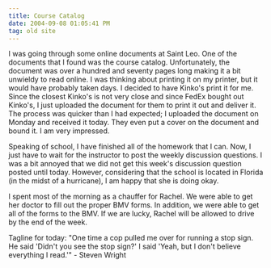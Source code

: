 ```yaml
---
title: Course Catalog
date: 2004-09-08 01:05:41 PM
tag: old site
---
```


I was going through some online documents at Saint Leo. One of the documents that I found was the course catalog. Unfortunately, the document was over a hundred and seventy pages long making it a bit unwieldy to read online. I was thinking about printing it on my printer, but it would have probably taken days. I decided to have Kinko's print it for me. Since the closest Kinko's is not very close and since FedEx bought out Kinko's, I just uploaded the document for them to print it out and deliver it. The process was quicker than I had expected; I uploaded the document on Monday and received it today. They even put a cover on the document and bound it. I am very impressed.

Speaking of school, I have finished all of the homework that I can. Now, I just have to wait for the instructor to post the weekly discussion questions. I was a bit annoyed that we did not get this week's discussion question posted until today. However, considering that the school is located in Florida (in the midst of a hurricane), I am happy that she is doing okay.

I spent most of the morning as a chauffer for Rachel. We were able to get her doctor to fill out the proper BMV forms. In addition, we were able to get all of the forms to the BMV. If we are lucky, Rachel will be allowed to drive by the end of the week.

Tagline for today: "One time a cop pulled me over for running a stop sign. He said 'Didn't you see the stop sign?' I said 'Yeah, but I don't believe everything I read.'" - Steven Wright
